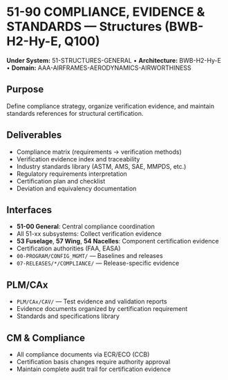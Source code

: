 # 51-90 COMPLIANCE, EVIDENCE & STANDARDS — Structures (BWB-H2-Hy-E, Q100)

**Under System:** 51-STRUCTURES-GENERAL • **Architecture:** BWB-H2-Hy-E • **Domain:** AAA-AIRFRAMES-AERODYNAMICS-AIRWORTHINESS

## Purpose
Define compliance strategy, organize verification evidence, and maintain standards references for structural certification.

## Deliverables
- Compliance matrix (requirements → verification methods)
- Verification evidence index and traceability
- Industry standards library (ASTM, AMS, SAE, MMPDS, etc.)
- Regulatory requirements interpretation
- Certification plan and checklist
- Deviation and equivalency documentation

## Interfaces
- **51-00 General**: Central compliance coordination
- All 51-xx subsystems: Collect verification evidence
- **53 Fuselage**, **57 Wing**, **54 Nacelles**: Component certification evidence
- Certification authorities (FAA, EASA)
- `00-PROGRAM/CONFIG_MGMT/` — Baselines and releases
- `07-RELEASES/*/COMPLIANCE/` — Release-specific evidence

## PLM/CAx
- `PLM/CAx/CAV/` — Test evidence and validation reports
- Evidence documents organized by certification requirement
- Standards and specifications library

## CM & Compliance
- All compliance documents via ECR/ECO (CCB)
- Certification basis changes require authority approval
- Maintain complete audit trail for certification evidence
